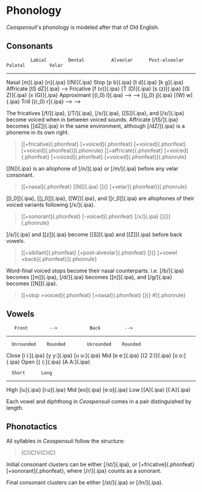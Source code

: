 # Phonology

_Ceospensuli_'s phonology is modeled after that of Old English.

## Consonants

             Labial        Dental          Alveolar      Post-alveolar    Palatal         Velar
----------- ------------- --------------- ------------- ---------------- --------------- -------------
Nasal       [m]{.ipa}                     [n]{.ipa}                                      [(N)]{.ipa}
Stop        [p b]{.ipa}                   [t d]{.ipa}                                    [k g]{.ipa}
Affricate                                               [tS dZ]{.ipa}    -->
Fricative   [f (v)]{.ipa} [T (D)]{.ipa}   [s (z)]{.ipa} [(S Z)]{.ipa}                    [x (G)]{.ipa}
Approximant               [(l_0) l]{.ipa} -->           -->              [(j_0) j]{.ipa} [(W) w]{.ipa}
Trill                     [(r_0) r]{.ipa} -->           -->

The fricatives [/f/]{.ipa}, [/T/]{.ipa}, [/s/]{.ipa}, [[S]]{.ipa}, and
[/x/]{.ipa} become voiced when in between voiced sounds. Affricate [/tS/]{.ipa}
becomes [[dZ]]{.ipa} in the same environment, although [/dZ/]{.ipa} is a
phoneme in its own right.

> [[+fricative]{.phonfeat} [+voiced]{.phonfeat} [+voiced]{.phonfeat} [+voiced]{.phonfeat}]{.phonrule}
> [[+affricate]{.phonfeat} [+voiced]{.phonfeat} [+voiced]{.phonfeat} [+voiced]{.phonfeat}]{.phonrule}

[[N]]{.ipa} is an allophone of [/n/]{.ipa} or [/m/]{.ipa} before any velar
consonant.

> [[+nasal]{.phonfeat} [[N]]{.ipa} []{} [+velar]{.phonfeat}]{.phonrule}

[[l_0]]{.ipa}, [[j_0]]{.ipa}, [[W]]{.ipa}, and [[r_0]]{.ipa} are allophones of
their voiced variants following [/x/]{.ipa}.

> [[+sonorant]{.phonfeat} [-voiced]{.phonfeat} [/x/]{.ipa} []{}]{.phonrule}

[/s/]{.ipa} and [[z]]{.ipa} become [[S]]{.ipa} and [[Z]]{.ipa} before back
vowels.

> [[+sibilant]{.phonfeat} [+post-alveolar]{.phonfeat} []{} [+vowel +back]{.phonfeat}]{.phonrule}

Word-final voiced stops become their nasal counterparts. i.e. [/b/]{.ipa}
becomes [[m]]{.ipa}, [/d/]{.ipa} becomes [[n]]{.ipa}, and [/g/]{.ipa} becomes
[[N]]{.ipa}.

> [[+stop +voiced]{.phonfeat} [+nasal]{.phonfeat} []{} #]{.phonrule}

## Vowels

       Front        -->            Back         -->
----- ------------ -------------- ------------ ------------
      Unrounded    Rounded        Unrounded    Rounded
Close [i i:]{.ipa} [y y:]{.ipa}                [u u:]{.ipa}
Mid   [e e:]{.ipa} [(2 2:)]{.ipa}              [o o:]{.ipa}
Open  [{ {:]{.ipa}                [A A:]{.ipa}

      Short      Long
---- ---------- -----------
High [iu]{.ipa} [i:u]{.ipa}
Mid  [eo]{.ipa} [e:o]{.ipa}
Low  [{A]{.ipa} [{:A]{.ipa}

Each vowel and diphthong in _Ceospensuli_ comes in a pair distinguished by
length.

## Phonotactics

All syllables in _Ceospensuli_ follow the structure:

> (C)(C)V(C)(C)

Initial consonant clusters can be either [/st/]{.ipa}, or
[+fricative]{.phonfeat}[+sonorant]{.phonfeat}, where [/r/]{.ipa} counts as a
sonorant.

Final consonant clusters can be either [/st/]{.ipa} or [/ln/]{.ipa}.
